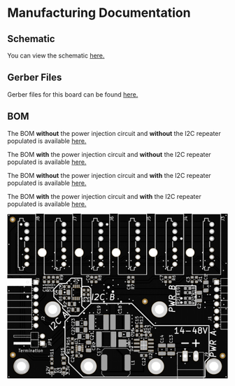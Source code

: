 # Manufacturing Documentation #

## Schematic ##

You can view the schematic [here.](https://github.com/SG-O/MiniFeedPlugBoard_6-13/blob/master/Doc/MiniFeedPlugBoard.pdf "Schematic")

## Gerber Files ##

Gerber files for this board can be found [here.](https://github.com/SG-O/MiniFeedPlugBoard_6-13/releases "Releases")

## BOM ##

The BOM **without** the power injection circuit and **without** the I2C repeater populated is available [here.](https://github.com/SG-O/MiniFeedPlugBoard_6-13/blob/master/Doc/MiniFeedPlugBoardBOM_pwr_b,i2c_b.csv "No CAN BOM")

The BOM **with** the power injection circuit and **without** the I2C repeater populated is available [here.](https://github.com/SG-O/MiniFeedPlugBoard_6-13/blob/master/Doc/MiniFeedPlugBoardBOM_pwr_a,i2c_b.csv "No CAN BOM")

The BOM **without** the power injection circuit and **with** the I2C repeater populated is available [here.](https://github.com/SG-O/MiniFeedPlugBoard_6-13/blob/master/Doc/MiniFeedPlugBoardBOM_pwr_b,i2c_a.csv "No CAN BOM")

The BOM **with** the power injection circuit and **with** the I2C repeater populated is available [here.](https://github.com/SG-O/MiniFeedPlugBoard_6-13/blob/master/Doc/MiniFeedPlugBoardBOM_pwr_a,i2c_a.csv "No CAN BOM")

![](https://github.com/SG-O/MiniFeedPlugBoard_6-13/blob/master/Doc/MiniFeedPlugBoardFront.png?raw=true)
